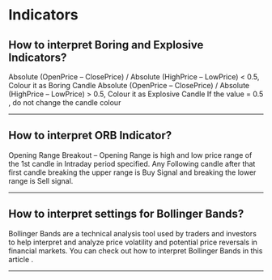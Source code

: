 # Indicators

## How to interpret Boring and Explosive Indicators?

Absolute (OpenPrice – ClosePrice) / Absolute (HighPrice – LowPrice) < 0.5, Colour it as Boring Candle
Absolute (OpenPrice – ClosePrice) / Absolute (HighPrice – LowPrice) > 0.5, Colour it as Explosive Candle
If the value = 0.5 , do not change the candle colour

---

## How to interpret ORB Indicator?

Opening Range Breakout – Opening Range is high and low price range of the 1st candle in Intraday period specified. Any Following candle after that first candle breaking the upper range is Buy Signal and breaking the lower range is Sell signal.

---

## How to interpret settings for Bollinger Bands?

Bollinger Bands are a technical analysis tool used by traders and investors to help interpret and analyze price volatility and potential price reversals in financial markets.
You can check out how to interpret Bollinger Bands in
this article
.

---

